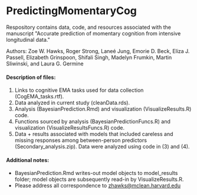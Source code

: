 # PredictingMomentaryCog
Respository contains data, code, and resources associated with the manuscript "Accurate prediction of momentary cognition from intensive longitudinal data."

Authors: Zoe W. Hawks, Roger Strong, Laneé Jung, Emorie D. Beck, Eliza J. Passell, Elizabeth Grinspoon, Shifali Singh, Madelyn Frumkin, Martin Sliwinski, and Laura G. Germine

#### Description of files:

1. Links to cognitive EMA tasks used for data collection (CogEMA_tasks.rtf).  
2. Data analyzed in current study (cleanData.rds).  
3. Analysis (BayesianPrediction.Rmd) and visualization (VisualizeResults.R) code.  
4. Functions sourced by analysis (BayesianPredictionFuncs.R) and visualization (VisualizeResultsFuncs.R) code.  
5. Data + results associated with models that included careless and missing responses among between-person predictors (Secondary_analysis.zip). Data were analyzed using code in (3) and (4).  

#### Additional notes:  

* BayesianPrediction.Rmd writes-out model objects to model_results folder; model objects are subsequently read-in by VisualizeResults.R.  
* Please address all correspondence to zhawks@mclean.harvard.edu
